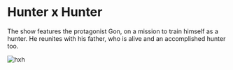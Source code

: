 
# Hunter x Hunter
The show features the protagonist Gon, on a mission to train himself as a hunter. He reunites with his father, who is alive and an accomplished hunter too.


![hxh](https://user-images.githubusercontent.com/76558546/115117128-ac658580-9fba-11eb-8857-5b41a82145bf.jpg)
